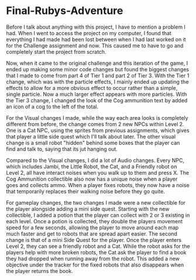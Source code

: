 # Final-Rubys-Adventure
 
Before I talk about anything with this project, I have to mention a problem I had. When I went to access the project on my computer, I found that everything I had made had been lost between when I had last worked on it for the Challenge assignment and now. This caused me to have to go and completely start the project from scratch. 

Now, when it came to the original challenge and this iteration of the game, I ended up making some minor code changes but found the biggest changes that I made to come from part 4 of Tier 1 and part 2 of Tier 3. With the Tier 1 change, which was with the particle effects, I mainly ended up updating the effects to allow for a more obvious effect to occur rather than a simple, single particle. Now a much larger effect appears with more particles. With the Tier 3 change, I changed the look of the Cog ammunition text by added an icon of a cog to the left of the total.

For the Visual changes I made, while the way each area looks is completely different from before, the change comes from 2 new NPCs within Level 2. One is a Cat NPC, using the sprites from previous assignments, which gives that player a little side quest which I'll talk about later. The other visual change is a small robot "hidden" behind some boxes that the player can find and talk to, saying that its jut hanging out.

Compared to the Visual changes, I did a lot of Audio changes. Every NPC, which includes Jambi, the Little Robot, the Cat, and a Friendly robot on Level 2, all have interact noises when you walk up to them and press X. The Cog Ammunition collectible also now has a unique noise when a player goes and collects ammo. When a player fixes robots, they now have a noise that temporarily replaces their walking noise before they go quite.

For gameplay changes, the two changes I made were a new collectible for the player alongside adding a mini side quest. Starting with the new collectible, I added a potion that the player can collect with 2 or 3 existing in each level. Once a potion is collected, they double the players movement speed for a few seconds, allowing the player to move around each map much faster and get to robots that are spread apart easier. The second change is that of a mini Side Quest for the player. Once the player enters Level 2, they can see a friendly robot and a Cat. While the robot asks for the players help with more broken robots, the Cat ask the player to find a book they had dropped when running away from the robot. This added a new objective under the tracker for the fixed robots that also disappears when the player returns the book.
